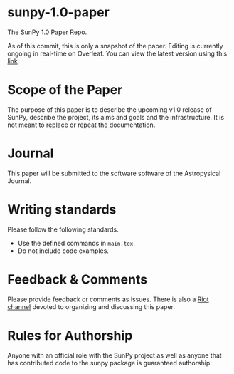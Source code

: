 # sunpy-1.0-paper
The SunPy 1.0 Paper Repo.

As of this commit, this is only a snapshot of the paper. Editing is
currently ongoing in real-time on Overleaf. You can view the latest
version using this [link](https://www.overleaf.com/read/kqhqgznzswds).

Scope of the Paper
==================
The purpose of this paper is to describe the upcoming v1.0 release of SunPy,
describe the project, its aims and goals and the infrastructure. It is not
meant to replace or repeat the documentation.

Journal
=======
This paper will be submitted to the software software of the Astropysical
Journal.

Writing standards
=================
Please follow the following standards.

* Use the defined commands in `main.tex`.
* Do not include code examples.

Feedback & Comments
===================
Please provide feedback or comments as issues. There is also a
[Riot channel](https://riot.im/app/#/room/#sunpy_1.0_paper:openastronomy.org)
devoted to organizing and discussing this paper.

Rules for Authorship
====================
Anyone with an official role with the SunPy project as well as anyone that
has contributed code to the sunpy package is guaranteed authorship.
